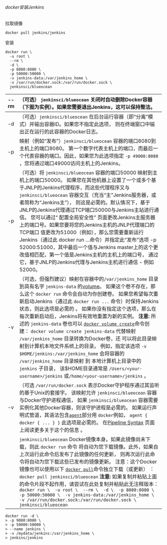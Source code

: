 ###### docker安装Jenkins



拉取镜像

```shell
docker pull jenkins/jenkins
```



安装

```
docker run \
  -u root \
  --rm \  
  -d \ 
  -p 8080:8080 \ 
  -p 50000:50000 \ 
  -v jenkins-data:/var/jenkins_home \ 
  -v /var/run/docker.sock:/var/run/docker.sock \ 
  jenkinsci/blueocean 
```

| --rm | （可选） `jenkinsci/blueocean` 关闭时自动删除Docker容器（下图为实例）。如果您需要退出Jenkins，这可以保持整洁。 |
| ---- | :----------------------------------------------------------- |
| -d   | （可选）`jenkinsci/blueocean` 在后台运行容器（即“分离”模式）并输出容器ID。如果您不指定此选项， 则在终端窗口中输出正在运行的此容器的Docker日志。 |
| -p   | 映射（例如“发布”）`jenkinsci/blueocean` 容器的端口8080到主机上的端口8080。 第一个数字代表主机上的端口，而最后一个代表容器的端口。因此，如果您为此选项指定 `-p 49000:8080` ，您将通过端口49000访问主机上的Jenkins。 |
| -p   | （可选）将 `jenkinsci/blueocean` 容器的端口50000 映射到主机上的端口50000。 如果您在其他机器上设置了一个或多个基于JNLP的Jenkins代理程序，而这些代理程序又与 `jenkinsci/blueocean` 容器交互（充当“主”Jenkins服务器，或者简称为“Jenkins主”）， 则这是必需的。默认情况下，基于JNLP的Jenkins代理通过TCP端口50000与Jenkins主站进行通信。 您可以通过“ 配置全局安全性” 页面更改Jenkins主服务器上的端口号。如果您要将您的Jenkins主机的JNLP代理端口的TCP端口 值更改为51000（例如），那么您需要重新运行Jenkins（通过此 docker run …命令）并指定此“发布”选项 -p 52000:51000，其中最后一个值与Jenkins master上的这个更改值相匹配，第一个值是Jenkins主机的主机上的端口号， 通过它，基于JNLP的Jenkins代理与Jenkins主机进行通信 - 例如52000。 |
| -v   | （可选，但强烈建议）映射在容器中的`/var/jenkins_home` 目录到具有名字 `jenkins-data` 的[volume](https://docs.docker.com/engine/admin/volumes/volumes/)。 如果这个卷不存在，那么这个 `docker run` 命令会自动为你创建卷。 如果您希望每次重新启动Jenkins（通过此 `docker run ...` 命令）时保持Jenkins状态，则此选项是必需的 。 如果你没有指定这个选项，那么在每次重新启动后，Jenkins将有效地重置为新的实例。 **注意:** 所述的 `jenkins-data` 卷也可以 [`docker volume create`](https://docs.docker.com/engine/reference/commandline/volume_create/)命令创建： `docker volume create jenkins-data` 代替映射 `/var/jenkins_home` 目录转换为Docker卷，还 可以将此目录映射到计算机本地文件系统上的目录。 例如，指定该选项 `-v $HOME/jenkins:/var/jenkins_home` 会将容器的 `/var/jenkins_home` 目录映射 到 本地计算机上目录中的 `jenkins` 子目录， 该$HOME目录通常是 `/Users/<your-username>/jenkins` 或`/home/<your-username>/jenkins` 。 |
| -v   | （可选 `/var/run/docker.sock` 表示Docker守护程序通过其监听的基于Unix的套接字。 该映射允许 `jenkinsci/blueocean` 容器与Docker守护进程通信， 如果 `jenkinsci/blueocean` 容器需要实例化其他Docker容器，则该守护进程是必需的。 如果运行声明式管道，其语法包含[`agent`](http://www.jenkins.io/zh/doc/book/installing/#pipeline/syntax#agent)部分用 `docker`例如， `agent { docker { ... } }` 此选项是必需的。 在[Pipeline Syntax](http://www.jenkins.io/zh/doc/book/installing/#pipeline/syntax#) 页面上阅读更多关于这个的信息 。 |
|      | `jenkinsci/blueocean` Docker镜像本身。如果此镜像尚未下载，则此 `docker run` 命令 将自动为您下载镜像。此外，如果自上次运行此命令后发布了此镜像的任何更新， 则再次运行此命令将自动为您下载这些已发布的镜像更新。 注意：这个Docker镜像也可以使用以下 [`docker pull`](https://docs.docker.com/engine/reference/commandline/pull/)命令独立下载（或更新） ： `docker pull jenkinsci/blueocean` **注意:** 如果复制并粘贴上面的命令片段不起作用，请尝试在此处复制并粘贴此无注释版本：`docker run \  -u root \  --rm \  -d \  -p 8080:8080 \  -p 50000:50000 \  -v jenkins-data:/var/jenkins_home \  -v /var/run/docker.sock:/var/run/docker.sock \  jenkinsci/blueocean` |

```shell
docker run -d \
> -p 9080:8080 \
> -p 50000:50000 \
> --name jenkins \
> -v /mydata/jenkins:/var/jenkins_home \
> jenkins/jenkins
```




